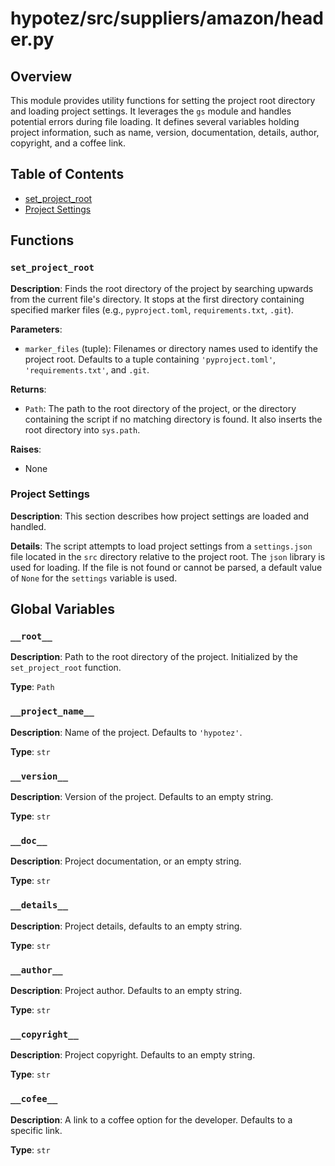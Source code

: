 # hypotez/src/suppliers/amazon/header.py

## Overview

This module provides utility functions for setting the project root directory and loading project settings. It leverages the `gs` module and handles potential errors during file loading.  It defines several variables holding project information, such as name, version, documentation, details, author, copyright, and a coffee link.

## Table of Contents

- [set_project_root](#set-project-root)
- [Project Settings](#project-settings)


## Functions

### `set_project_root`

**Description**: Finds the root directory of the project by searching upwards from the current file's directory. It stops at the first directory containing specified marker files (e.g., `pyproject.toml`, `requirements.txt`, `.git`).

**Parameters**:

- `marker_files` (tuple): Filenames or directory names used to identify the project root. Defaults to a tuple containing `'pyproject.toml'`, `'requirements.txt'`, and `.git`.


**Returns**:

- `Path`: The path to the root directory of the project, or the directory containing the script if no matching directory is found. It also inserts the root directory into `sys.path`.


**Raises**:

- None


### Project Settings

**Description**: This section describes how project settings are loaded and handled.

**Details**: The script attempts to load project settings from a `settings.json` file located in the `src` directory relative to the project root.  The `json` library is used for loading. If the file is not found or cannot be parsed, a default value of `None` for the `settings` variable is used.


## Global Variables

### `__root__`

**Description**: Path to the root directory of the project.  Initialized by the `set_project_root` function.

**Type**: `Path`

### `__project_name__`

**Description**: Name of the project. Defaults to `'hypotez'`.

**Type**: `str`


### `__version__`

**Description**: Version of the project. Defaults to an empty string.

**Type**: `str`


### `__doc__`

**Description**: Project documentation, or an empty string.


**Type**: `str`


### `__details__`

**Description**: Project details, defaults to an empty string.


**Type**: `str`


### `__author__`

**Description**: Project author. Defaults to an empty string.


**Type**: `str`


### `__copyright__`

**Description**: Project copyright. Defaults to an empty string.

**Type**: `str`


### `__cofee__`

**Description**: A link to a coffee option for the developer. Defaults to a specific link.

**Type**: `str`